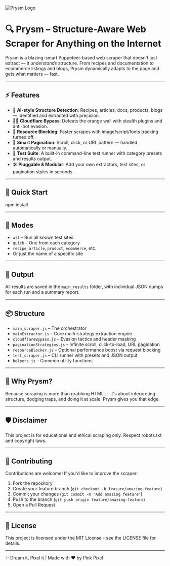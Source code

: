 ![Prysm Logo](https://res.cloudinary.com/di7ctlowx/image/upload/v1743577195/logo_iu7ob8.png)

# 🔍 Prysm – Structure-Aware Web Scraper for Anything on the Internet

Prysm is a blazing-smart Puppeteer-based web scraper that doesn't just extract — it *understands* structure. From recipes and documentation to ecommerce listings and blogs, Prysm dynamically adapts to the page and gets what matters — fast.

---

## ⚡ Features

- 🧠 **AI-style Structure Detection**: Recipes, articles, docs, products, blogs — identified and extracted with precision.
- 🕵️‍♂️ **Cloudflare Bypass**: Defeats the orange wall with stealth plugins and anti-bot evasion.
- 🚫 **Resource Blocking**: Faster scrapes with image/script/fonts tracking turned off.
- 🔄 **Smart Pagination**: Scroll, click, or URL pattern — handled automatically or manually.
- 🧪 **Test Suite**: A built-in command-line test runner with category presets and results output.
- 🛠 **Pluggable & Modular**: Add your own extractors, test sites, or pagination styles in seconds.

---

## 🚀 Quick Start

npm install

---

## 🧪 Modes

- `all` – Run all known test sites
- `quick` – One from each category
- `recipe`, `article`, `product`, `ecommerce`, etc.
- Or just the name of a specific site

---

## 📁 Output

All results are saved in the `main_results` folder, with individual JSON dumps for each run and a summary report.

---

## 📦 Structure

- `main_scraper.js` – The orchestrator
- `mainExtractor.js` – Core multi-strategy extraction engine
- `cloudflareBypass.js` – Evasion tactics and header masking
- `paginationStrategies.js` – Infinite scroll, click-to-load, URL pagination
- `resourceBlocker.js` – Optional performance boost via request blocking
- `test_scraper.js` – CLI runner with presets and JSON output
- `helpers.js` – Common utility functions

---

## 🧬 Why Prysm?

Because scraping is more than grabbing HTML — it's about interpreting structure, dodging traps, and doing it at scale. Prysm gives you that edge.

---

## 🛡 Disclaimer

This project is for educational and ethical scraping only. Respect robots.txt and copyright laws.

---

## 🤝 Contributing

Contributions are welcome! If you'd like to improve the scraper:

1. Fork the repository
2. Create your feature branch (`git checkout -b feature/amazing-feature`)
3. Commit your changes (`git commit -m 'Add amazing feature'`)
4. Push to the branch (`git push origin feature/amazing-feature`)
5. Open a Pull Request

---

## 📜 License

This project is licensed under the MIT License - see the LICENSE file for details.

---

✨ Dream it, Pixel it | Made with ❤️ by Pink Pixel